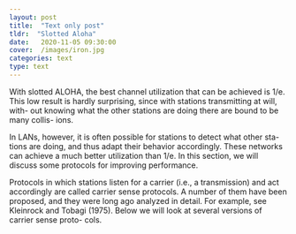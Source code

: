 ```yaml
---
layout: post
title:  "Text only post"
tldr:  "Slotted Aloha"
date:   2020-11-05 09:30:00
cover:  /images/iron.jpg
categories: text
type: text
---
```



With slotted ALOHA, the best channel utilization that can be achieved is 1/e.
This low result is hardly surprising, since with stations transmitting at will, with-
out knowing what the other stations are doing there are bound to be many collis-
ions. 

In LANs, however, it is often possible for stations to detect what other sta-
tions are doing, and thus adapt their behavior accordingly. These networks can
achieve a much better utilization than 1/e. In this section, we will discuss some
protocols for improving performance.

Protocols in which stations listen for a carrier (i.e., a transmission) and act
accordingly are called carrier sense protocols. A number of them have been
proposed, and they were long ago analyzed in detail. For example, see Kleinrock
and Tobagi (1975). Below we will look at several versions of carrier sense proto-
cols.